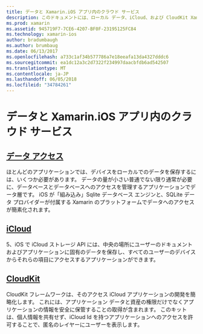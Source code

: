 ```yaml
---
title: データと Xamarin.iOS アプリ内のクラウド サービス
description: このドキュメントには、ローカル データ、iCloud、および CloudKit Xamarin.iOS アプリで操作する方法について説明するガイドへのリンクがします。
ms.prod: xamarin
ms.assetid: 945719F7-7CE6-4207-BF0F-23195125FC84
ms.technology: xamarin-ios
author: bradumbaugh
ms.author: brumbaug
ms.date: 06/13/2017
ms.openlocfilehash: a733c1af34b577786a7e18eeafa13da4327dddc6
ms.sourcegitcommit: ea1dc12a3c2d7322f234997daacbfdb6ad542507
ms.translationtype: MT
ms.contentlocale: ja-JP
ms.lasthandoff: 06/05/2018
ms.locfileid: "34784261"
---
```

# <a name="data-and-cloud-services-in-xamarinios-apps"></a>データと Xamarin.iOS アプリ内のクラウド サービス

##  <a name="data-accessiosdata-clouddataindexmd"></a>[データ アクセス](~/ios/data-cloud/data/index.md)

ほとんどのアプリケーションでは、デバイスをローカルでのデータを保存するには、いくつか必要があります。 データの量が小さい普通でない限り通常が必要に、データベースとデータベースへのアクセスを管理するアプリケーションでデータ層です。 iOS が「組み込み」Sqlite データベース エンジンと、SQLite データ プロバイダーが付属する Xamarin のプラットフォームでデータへのアクセスが簡素化されます。

##  <a name="icloudiosdata-cloudintroduction-to-icloudmd"></a>[iCloud](~/ios/data-cloud/introduction-to-icloud.md)

5、iOS で iCloud ストレージ API には、中央の場所にユーザーのドキュメントおよびアプリケーションに固有のデータを保存し、すべてのユーザーのデバイスからそれらの項目にアクセスするアプリケーションができます。

##  <a name="cloudkitiosdata-cloudintro-to-cloudkitmd"></a>[CloudKit](~/ios/data-cloud/intro-to-cloudkit.md)

CloudKit フレームワークは、そのアクセス iCloud アプリケーションの開発を簡略化します。 これには、アプリケーション データと資産の権限だけでなくアプリケーションの情報を安全に保管することの取得が含まれます。 このキットは、個人情報を共有せず、iCloud Id を持つアプリケーションへのアクセスを許可することで、匿名のレイヤーにユーザーを表示します。